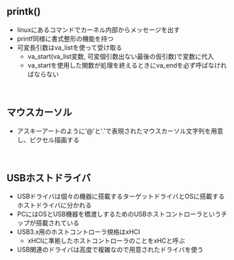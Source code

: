 ## printk()
- linuxにあるコマンドでカーネル内部からメッセージを出す
- printf同様に書式整形の機能を持つ
- 可変長引数はva_listを使って受け取る
    - va_start(va_list変数, 可変個引数出ない最後の仮引数)で変数に代入
    - va_startを使用した関数が処理を終えるときにva_endを必ず呼ばなければならない

<br>

## マウスカーソル
- アスキーアートのように'@'と'.'で表現されたマウスカーソル文字列を用意し、ピクセル描画する

<br>

## USBホストドライバ
- USBドライバは個々の機器に搭載するターゲットドライバとOSに搭載するホストドライバに分かれる
- PCにはOSとUSB機器を橋渡しするためのUSBホストコントローラというチップが搭載されている
- USB3.x用のホストコントローラ規格はxHCI
    - xHCIに準拠したホストコントローラのことをxHCと呼ぶ
- USB関連のドライバは高度で複雑なので用意されたドライバを使う
